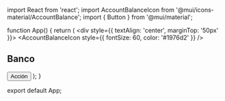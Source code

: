import React from 'react';
import AccountBalanceIcon from '@mui/icons-material/AccountBalance';
import { Button } from '@mui/material';

function App() {
  return (
    <div style={{ textAlign: 'center', marginTop: '50px' }}>
      <AccountBalanceIcon style={{ fontSize: 60, color: '#1976d2' }} />
      <h2>Banco</h2>
      <Button variant="contained" color="primary">
        Acción
      </Button>
    </div>
  );
}

export default App;
